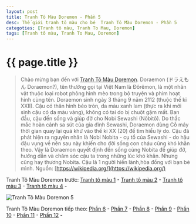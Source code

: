 ```yaml
---
layout: post
title: Tranh Tô Màu Doremon - Phần 5
desc: Thế giới tranh tô màu cho bé  Tranh Tô Màu Doremon - Phần 5
categoties: [Tranh tô màu, Tranh To Mau, Doremon]
tags: [Tranh tô màu, Tranh To Mau, Doremon]
---
```

{{ page.title }}
================
> Chào mừng bạn đến với [Tranh Tô Màu Doremon](http://tranhtomau.net/). Doraemon (ドラえもん Doraemon?), tên thường gọi tại Việt Nam là Đôrêmon, là một nhân vật thuộc loại robot phỏng hình mèo trong bộ truyện và phim hoạt hình cùng tên. Doraemon sinh ngày 3 tháng 9 năm 2112 (thuộc thế kỉ XXII). Cậu có thân hình béo tròn, da màu xanh lam (thực ra khi mới sinh cậu có da màu vàng), không có tai do bị chuột gặm mất. Ban đầu, cậu đến sống và giúp đỡ cho Nobi Sewashi (Nôbitô). Do thắc mắc hoàn cảnh sa sút của gia đình Sewashi, Doraemon dùng Cỗ máy thời gian quay lại quá khứ vào thế kỉ XX (20) để tìm hiểu lý do. Cậu đã phát hiện ra nguyên nhân là Nobi Nobita - cụ tổ của Sewashi - do hậu đậu vụng về nên sau này khiến cho đời sống con cháu cũng khó khăn theo. Vậy là Doraemon quyết định đến sống cùng Nobita để giúp đỡ, hướng dẫn và chăm sóc cậu ta trong những lúc khó khăn. Nhưng cũng hay thương Nobita. Cậu là 1 người hiền lành,hòa đồng với bạn bè mình. Nguồn: [https://wikipedia.org/](https://wikipedia.org/)

Tranh Tô Màu Doremon trước: [Tranh tô màu 1](http://tranhtomau.net/2018/01/22/Tranh-To-Mau-Doremon-phan-1.html) - [Tranh tô màu 2](http://tranhtomau.net/2018/01/22/Tranh-To-Mau-Doremon-phan-2.html) - [Tranh tô màu 3](http://tranhtomau.net/2018/01/22/Tranh-To-Mau-Doremon-phan-3.html) - [Tranh tô màu 4](http://tranhtomau.net/2018/01/22/Tranh-To-Mau-Doremon-phan-4.html) - 

![Tranh Tô Màu Doremon 5](http://tranhtomau.net/img1/Tranh-To-Mau-Doremon%20(5).jpg "Tranh Tô Màu Doremon 5")

<script async src="//pagead2.googlesyndication.com/pagead/js/adsbygoogle.js"></script><!-- TextAds-Responsive --><ins class="adsbygoogle" style="display:block" data-ad-client="ca-pub-6753140515841889" data-ad-slot="9811874670" data-ad-format="auto"></ins><script> (adsbygoogle = window.adsbygoogle || []).push({}); </script>

Tranh Tô Màu Doremon tiếp theo: [Phần 6](http://tranhtomau.net/2018/01/22/Tranh-To-Mau-Doremon-phan-6.html) - [Phần 7](http://tranhtomau.net/2018/01/22/Tranh-To-Mau-Doremon-phan-7.html) - [Phần 8](http://tranhtomau.net/2018/01/22/Tranh-To-Mau-Doremon-phan-8.html) - [Phần 9](http://tranhtomau.net/2018/01/22/Tranh-To-Mau-Doremon-phan-9.html) - [Phần 10](http://tranhtomau.net/2018/01/22/Tranh-To-Mau-Doremon-phan-10.html) - [Phần 11](http://tranhtomau.net/2018/01/22/Tranh-To-Mau-Doremon-phan-11.html) - [Phần 12](http://tranhtomau.net/2018/01/22/Tranh-To-Mau-Doremon-phan-12.html) - 
